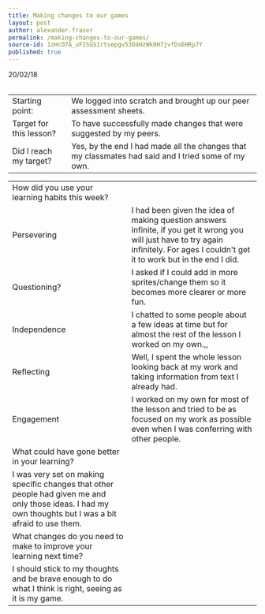 ```yaml
---
title: Making changes to our games
layout: post
author: alexander.fraser
permalink: /making-changes-to-our-games/
source-id: 1zHcO7A_uF1SGS1rtvepgv53O4HzWk0H7jvfDsEHRp7Y
published: true
---
```

<table>
 20/02/18
 </table>


<table>
  <tr>
    <td>Starting point:</td>
    <td>We logged into scratch and brought up our peer assessment sheets.</td>
  </tr>
  <tr>
    <td>Target for this lesson?</td>
    <td>To have successfully made changes that were suggested by my peers.</td>
  </tr>
  <tr>
    <td>Did I reach my target? </td>
    <td>Yes, by the end I had made all the changes that my classmates had said and I tried some of my own.</td>
  </tr>
</table>


<table>
  <tr>
    <td>How did you use your learning habits this week?</td>
    <td></td>
  </tr>
  <tr>
    <td>Persevering</td>
    <td>I had been given the idea of making question answers infinite, if you get it wrong you will just have to try again infinitely. For ages I couldn't get it to work but in the end I did. </td>
  </tr>
  <tr>
    <td>Questioning?</td>
    <td>I asked if I could add in more sprites/change them so it becomes more clearer or more fun.</td>
  </tr>
  <tr>
    <td>Independence</td>
    <td>I chatted to some people about a few ideas at time but for almost the rest of the lesson I worked on my own.,,</td>
  </tr>
  <tr>
    <td>Reflecting</td>
    <td>Well, I spent the whole lesson looking back at my work and taking information from text I already had.</td>
  </tr>
  <tr>
    <td>Engagement</td>
    <td>I worked on my own for most of the lesson and tried to be as focused on my work as possible even when I was conferring with other people.</td>
  </tr>
  <tr>
    <td>What could have gone better in your learning?</td>
    <td></td>
  </tr>
  <tr>
    <td>I was very set on making specific changes that other people had given me and only those ideas. I had my own thoughts but I was a bit afraid to use them.</td>
    <td></td>
  </tr>
  <tr>
    <td>What changes do you need to make to improve your learning next time?</td>
    <td></td>
  </tr>
  <tr>
    <td>I should stick to my thoughts and be brave enough to do what I think is right, seeing as it is my game. </td>
    <td></td>
  </tr>
</table>


